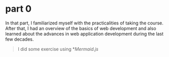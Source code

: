 # part 0

In that part, I familiarized myself with the practicalities of taking the course. After that, I had an overview of the basics of web development and also learned about the advances in web application development during the last few decades.

>I did some exercise using **Mermaid.js*